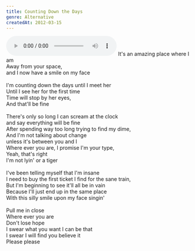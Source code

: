 ```yaml
---
title: Counting Down the Days
genre: Alternative
createdAt: 2012-03-15
---
```

<audio controls class="mb-6">
  <source src="/songs/counting-down-the-days.mp3" type="audio/mpeg">
</audio>
It's an amazing place where I am<br>
Away from your space,<br>
and I now have a smile on my face<br>
<br>
I'm counting down the days until I meet her<br>
Until I see her for the first time<br>
Time will stop by her eyes,<br>
And that'll be fine<br>
<br>
There's only so long I can scream at the clock<br>
and say everything will be fine<br>
After spending way too long trying to find my dime,<br>
And I'm not talking about change<br>
unless it's between you and I<br>
Where ever you are, I promise I'm your type,<br>
Yeah, that's right<br>
I'm not lyin' or a tiger<br>
<br>
I've been telling myself that I'm insane<br>
I need to buy the first ticket I find for the sane train,<br>
But I'm beginning to see it'll all be in vain<br>
Because I'll just end up in the same place<br>
With this silly smile upon my face singin'<br>
<br>
Pull me in close<br>
Where ever you are<br>
Don't lose hope<br>
I swear what you want I can be that<br>
I swear I will find you believe it<br>
Please please

